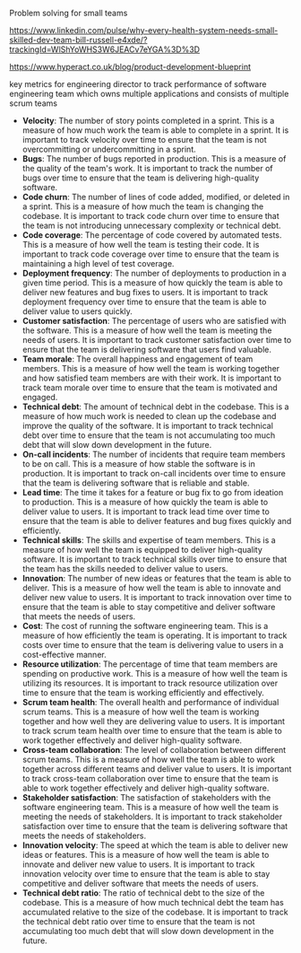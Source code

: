 Problem solving for small teams

https://www.linkedin.com/pulse/why-every-health-system-needs-small-skilled-dev-team-bill-russell-e4xde/?trackingId=WlShYoWHS3W6JEACv7eYGA%3D%3D



https://www.hyperact.co.uk/blog/product-development-blueprint

key metrics for engineering director to track performance of software engineering team which owns multiple applications and consists of multiple scrum teams

- **Velocity**: The number of story points completed in a sprint. This is a measure of how much work the team is able to complete in a sprint. It is important to track velocity over time to ensure that the team is not overcommitting or undercommitting in a sprint.
- **Bugs**: The number of bugs reported in production. This is a measure of the quality of the team's work. It is important to track the number of bugs over time to ensure that the team is delivering high-quality software.
- **Code churn**: The number of lines of code added, modified, or deleted in a sprint. This is a measure of how much the team is changing the codebase. It is important to track code churn over time to ensure that the team is not introducing unnecessary complexity or technical debt.
- **Code coverage**: The percentage of code covered by automated tests. This is a measure of how well the team is testing their code. It is important to track code coverage over time to ensure that the team is maintaining a high level of test coverage.
- **Deployment frequency**: The number of deployments to production in a given time period. This is a measure of how quickly the team is able to deliver new features and bug fixes to users. It is important to track deployment frequency over time to ensure that the team is able to deliver value to users quickly.
- **Customer satisfaction**: The percentage of users who are satisfied with the software. This is a measure of how well the team is meeting the needs of users. It is important to track customer satisfaction over time to ensure that the team is delivering software that users find valuable.
- **Team morale**: The overall happiness and engagement of team members. This is a measure of how well the team is working together and how satisfied team members are with their work. It is important to track team morale over time to ensure that the team is motivated and engaged.
- **Technical debt**: The amount of technical debt in the codebase. This is a measure of how much work is needed to clean up the codebase and improve the quality of the software. It is important to track technical debt over time to ensure that the team is not accumulating too much debt that will slow down development in the future.
- **On-call incidents**: The number of incidents that require team members to be on call. This is a measure of how stable the software is in production. It is important to track on-call incidents over time to ensure that the team is delivering software that is reliable and stable.
- **Lead time**: The time it takes for a feature or bug fix to go from ideation to production. This is a measure of how quickly the team is able to deliver value to users. It is important to track lead time over time to ensure that the team is able to deliver features and bug fixes quickly and efficiently.
- **Technical skills**: The skills and expertise of team members. This is a measure of how well the team is equipped to deliver high-quality software. It is important to track technical skills over time to ensure that the team has the skills needed to deliver value to users.
- **Innovation**: The number of new ideas or features that the team is able to deliver. This is a measure of how well the team is able to innovate and deliver new value to users. It is important to track innovation over time to ensure that the team is able to stay competitive and deliver software that meets the needs of users.
- **Cost**: The cost of running the software engineering team. This is a measure of how efficiently the team is operating. It is important to track costs over time to ensure that the team is delivering value to users in a cost-effective manner.
- **Resource utilization**: The percentage of time that team members are spending on productive work. This is a measure of how well the team is utilizing its resources. It is important to track resource utilization over time to ensure that the team is working efficiently and effectively.
- **Scrum team health**: The overall health and performance of individual scrum teams. This is a measure of how well the team is working together and how well they are delivering value to users. It is important to track scrum team health over time to ensure that the team is able to work together effectively and deliver high-quality software.
- **Cross-team collaboration**: The level of collaboration between different scrum teams. This is a measure of how well the team is able to work together across different teams and deliver value to users. It is important to track cross-team collaboration over time to ensure that the team is able to work together effectively and deliver high-quality software.
- **Stakeholder satisfaction**: The satisfaction of stakeholders with the software engineering team. This is a measure of how well the team is meeting the needs of stakeholders. It is important to track stakeholder satisfaction over time to ensure that the team is delivering software that meets the needs of stakeholders.
- **Innovation velocity**: The speed at which the team is able to deliver new ideas or features. This is a measure of how well the team is able to innovate and deliver new value to users. It is important to track innovation velocity over time to ensure that the team is able to stay competitive and deliver software that meets the needs of users.
- **Technical debt ratio**: The ratio of technical debt to the size of the codebase. This is a measure of how much technical debt the team has accumulated relative to the size of the codebase. It is important to track the technical debt ratio over time to ensure that the team is not accumulating too much debt that will slow down development in the future.
